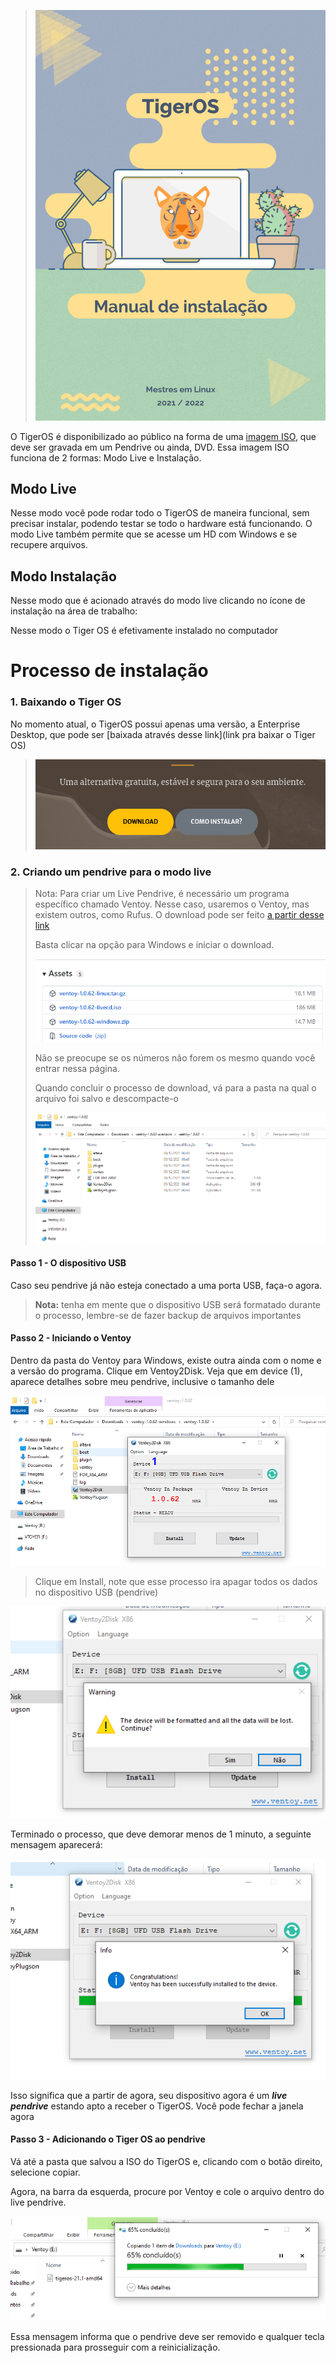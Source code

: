 > ![Legenda flutuante](https://raw.githubusercontent.com/Tiger-OperatingSystem/wiki/main/capa.png)

O TigerOS é disponibilizado ao público na forma de uma [imagem ISO](https://pt.wikipedia.org/wiki/Imagem_ISO), que deve ser gravada em um Pendrive ou ainda, DVD. Essa imagem ISO funciona de 2 formas: Modo Live e Instalação.

## Modo Live 

Nesse modo você pode rodar todo o TigerOS de maneira funcional, sem precisar instalar, podendo testar se todo o hardware está funcionando.
O modo Live também permite que se acesse um HD com Windows e se recupere arquivos.

## Modo Instalação

Nesse modo que é acionado através do modo live clicando no ícone de instalação na área de trabalho:

<!-- Adicionar imagem do modo indicando como iniciar a instalação a partir do live aqui -->

Nesse modo o Tiger OS é efetivamente instalado no computador

# Processo de instalação

### 1. Baixando o Tiger OS

No momento atual, o TigerOS possui apenas uma versão, a Enterprise Desktop, que pode ser [baixada através desse link](link pra baixar o Tiger OS)

> ![Legenda flutuante](https://raw.githubusercontent.com/Tiger-OperatingSystem/wiki/main/ventoy/000.png)


### 2. Criando um pendrive para o modo live

> Nota: Para criar um Live Pendrive, é necessário um programa específico chamado Ventoy. Nesse caso, usaremos o Ventoy, mas existem outros, como Rufus.
> O download pode ser feito [a partir desse link](https://github.com/ventoy/Ventoy/releases/latest)
> 
> Basta clicar na opção para Windows e iniciar o download.
> 
> ![Legenda flutuante](https://raw.githubusercontent.com/Tiger-OperatingSystem/wiki/main/ventoy/01.png)
> 
> Não se preocupe se os números não forem os mesmo quando você entrar nessa página.
> 
> Quando concluir o processo de download, vá para a pasta na qual o arquivo foi salvo e descompacte-o
> 
> ![Legenda flutuante](https://raw.githubusercontent.com/Tiger-OperatingSystem/wiki/main/ventoy/02.png)

#### Passo 1 - O dispositivo USB

Caso seu pendrive já não esteja conectado a uma porta USB, faça-o agora.

> **Nota:** tenha em mente que o dispositivo USB será formatado durante o processo, lembre-se de fazer backup de arquivos importantes

#### Passo 2 - Iniciando o Ventoy

Dentro da pasta do Ventoy para Windows, existe outra ainda com o nome e a versão do programa.  Clique em Ventoy2Disk.
Veja que em device (1), aparece detalhes sobre meu pendrive, inclusive o tamanho dele

![Legenda flutuante](https://raw.githubusercontent.com/Tiger-OperatingSystem/wiki/main/ventoy/03.PNG)

> Clique em Install, note que esse processo ira apagar todos os dados no dispositivo USB (pendrive)

![Legenda flutuante](https://raw.githubusercontent.com/Tiger-OperatingSystem/wiki/main/ventoy/04.PNG)

Terminado o processo, que deve demorar menos de 1 minuto, a seguinte mensagem aparecerá:

![Legenda flutuante](https://raw.githubusercontent.com/Tiger-OperatingSystem/wiki/main/ventoy/05.PNG)

Isso significa que a partir de agora, seu dispositivo agora é um _**live pendrive**_ estando apto a receber o TigerOS. Você pode fechar a janela agora

#### Passo 3 - Adicionando o Tiger OS ao pendrive

Vá até a pasta que salvou a ISO do TigerOS e, clicando com o botão direito, selecione copiar.

Agora, na barra da esquerda, procure por Ventoy e cole o arquivo dentro do live pendrive.

![Processo de cópia da ISO](https://raw.githubusercontent.com/Tiger-OperatingSystem/wiki/main/ventoy/07.png)


Essa mensagem informa que o pendrive deve ser removido e qualquer tecla pressionada para prosseguir com a reinicialização.

